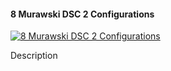 ﻿#### 8   Murawski   DSC 2 Configurations

[![8   Murawski   DSC 2 Configurations](https://i3.ytimg.com/vi/zxAFPxXBCUs/hqdefault.jpg "8   Murawski   DSC 2 Configurations")](https://www.youtube.com/watch?v=zxAFPxXBCUs)

Description


